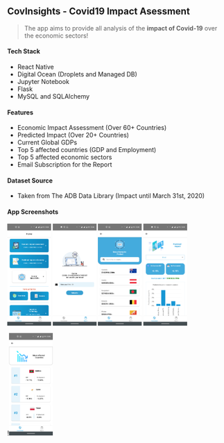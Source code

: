 
## CovInsights - Covid19 Impact Asessment 

> The app aims to provide all analysis of the **impact of Covid-19** over the economic sectors!

#### Tech Stack

- React Native
- Digital Ocean (Droplets and Managed DB)
- Jupyter Notebook
- Flask
- MySQL and SQLAlchemy 

#### Features

- Economic Impact Assessment (Over 60+ Countries)
- Predicted Impact (Over 20+ Countries)
- Current Global GDPs
- Top 5 affected countries (GDP and Employment)
- Top 5 affected economic sectors
- Email Subscription for the Report

#### Dataset Source
 - Taken from The ADB Data Library (Impact until March 31st, 2020)

 #### App Screenshots

 <img src="https://github.com/Sudz24/DigitalOcean/blob/master/B%20Sudharsan%20-%20CovInsights%20App/App%20Screenshots/Home.png" height="20%" width="20%"/>

 <img src="https://github.com/Sudz24/DigitalOcean/blob/master/B%20Sudharsan%20-%20CovInsights%20App/App%20Screenshots/Reports.png" height="20%" width="20%"/>

 <img src="https://github.com/Sudz24/DigitalOcean/blob/master/B%20Sudharsan%20-%20CovInsights%20App/App%20Screenshots/GDPs.png" height="20%" width="20%"/>

 <img src="https://github.com/Sudz24/DigitalOcean/blob/master/B%20Sudharsan%20-%20CovInsights%20App/App%20Screenshots/Predicted Impact.png" height="20%" width="20%"/>

 !<img src="https://github.com/Sudz24/DigitalOcean/blob/master/B%20Sudharsan%20-%20CovInsights%20App/App%20Screenshots/Most Affected Countries.png" height="20%" width="20%"/>
